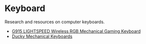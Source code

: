 # Keyboard

Research and resources on computer keyboards.

* [G915 LIGHTSPEED Wireless RGB Mechanical Gaming Keyboard](https://www.logitechg.com/en-au/products/gaming-keyboards/g915-low-profile-wireless-mechanical-gaming-keyboard.html)
* [Ducky Mechanical Keyboards](https://www.duckychannel.com.tw/en/Keyboards)
